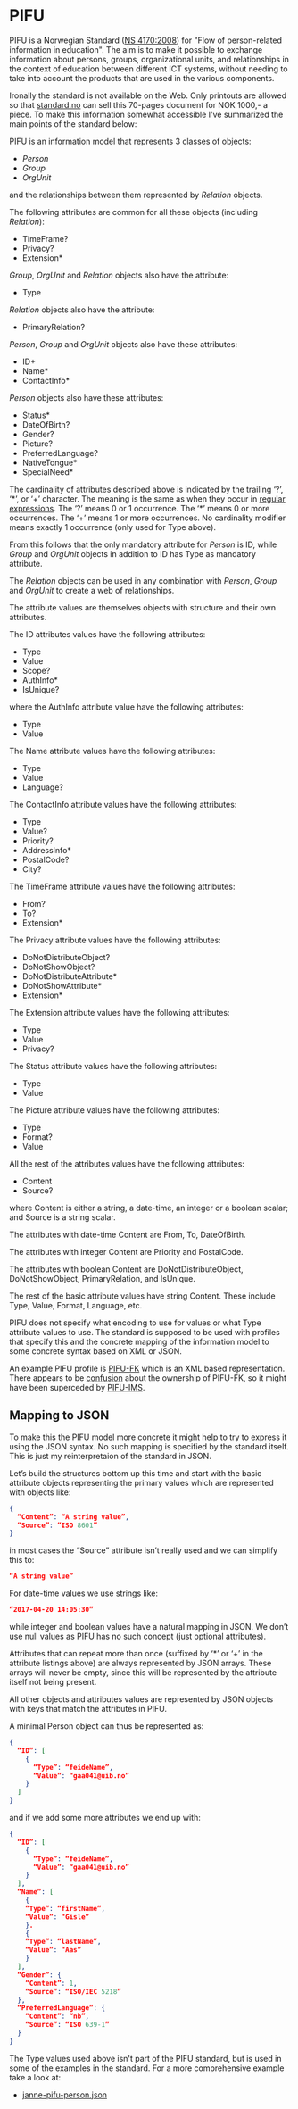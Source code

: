 # PIFU

PIFU is a Norwegian Standard ([NS
4170:2008](http://www.standard.no/nettbutikk/sokeresultater/?search=4170%3a2008)) for
"Flow of person-related information in education".  The aim is
to make it possible to exchange information about persons, groups,
organizational units, and relationships in the context of education between
different ICT systems, without needing to take into account the products that
are used in the various components.

Ironally the standard is not available on the Web.  Only printouts are allowed
so that [standard.no](http://standard.no) can sell this 70-pages document for
NOK 1000,- a piece.  To make this information somewhat accessible I've
summarized the main points of the standard below:

PIFU is an information model that represents 3 classes of objects:

* _Person_
* _Group_
* _OrgUnit_

and the relationships between them represented by _Relation_ objects.

The following attributes are common for all these objects (including _Relation_):

* TimeFrame?
* Privacy?
* Extension\*

_Group_, _OrgUnit_ and _Relation_ objects also have the attribute:

* Type

_Relation_ objects also have the attribute:

* PrimaryRelation?

_Person_, _Group_ and _OrgUnit_ objects also have these attributes:

* ID+
* Name*
* ContactInfo\*

_Person_ objects also have these attributes:

* Status\*
* DateOfBirth?
* Gender?
* Picture?
* PreferredLanguage?
* NativeTongue\*
* SpecialNeed\*

The cardinality of attributes described above is indicated by the trailing ‘?’,
‘\*’, or ‘+’ character.  The meaning is the same as when they occur in [regular
expressions](https://en.wikipedia.org/wiki/Regular_expression#Basic_concepts).
The ‘?’ means 0 or 1 occurrence.  The ‘\*’ means 0 or more occurrences.  The
‘+’ means 1 or more occurrences.  No cardinality modifier means exactly 1
occurrence (only used for Type above).

From this follows that the only mandatory attribute for _Person_ is ID, while
_Group_ and _OrgUnit_ objects in addition to ID has Type as mandatory
attribute.

The _Relation_ objects can be used in any combination with _Person_, _Group_ and
_OrgUnit_ to create a web of relationships.

The attribute values are themselves objects with structure and their own attributes.

The ID attributes values have the following attributes:

* Type
* Value
* Scope?
* AuthInfo\*
* IsUnique?

where the AuthInfo attribute value have the following attributes:

* Type
* Value

The Name attribute values have the following attributes:

* Type
* Value
* Language?

The ContactInfo attribute values have the following attributes:

* Type
* Value?
* Priority?
* AddressInfo\*
* PostalCode?
* City?

The TimeFrame attribute values have the following attributes:

* From?
* To?
* Extension\*

The Privacy attribute values have the following attributes:

* DoNotDistributeObject?
* DoNotShowObject?
* DoNotDistributeAttribute\*
* DoNotShowAttribute\*
* Extension\*

The Extension attribute values have the following attributes:

* Type
* Value
* Privacy?

The Status attribute values have the following attributes:

* Type
* Value

The Picture attribute values have the following attributes:

* Type
* Format?
* Value

All the rest of the attributes values have the following attributes:

* Content
* Source?

where Content is either a string, a date-time, an integer or a boolean scalar; and Source is a string scalar.

The attributes with date-time Content are From, To, DateOfBirth.

The attributes with integer Content are Priority and PostalCode.

The attributes with boolean Content are DoNotDistributeObject, DoNotShowObject, PrimaryRelation, and IsUnique.

The rest of the basic attribute values have string Content.  These include Type, Value, Format, Language, etc.

PIFU does not specify what encoding to use for values or what Type attribute
values to use.  The standard is supposed to be used with profiles that specify
this and the concrete mapping of the information model to some concrete syntax
based on XML or JSON.

An example PIFU profile is
[PIFU-FK](https://github.com/iktsenteret/pifu-fk-xml) which is an XML based
representation.  There appears to be
[confusion](http://buddysamarbeidet.no/nyheter/1104-buddy-versjon-4) about the
ownership of PIFU-FK, so it might have been superceded by
[PIFU-IMS](https://github.com/iktsenteret/pifu).

## Mapping to JSON

To make this the PIFU model more concrete it might help to try to express it
using the JSON syntax.  No such mapping is specified by the standard itself.
This is just my reinterpretaion of the standard in JSON.

Let’s build the structures bottom up this time and start with the basic
attribute objects representing the primary values which are represented with
objects like:

```json
{
  “Content”: “A string value”,
  “Source”: “ISO 8601”
}
```

in most cases the “Source” attribute isn’t really used and we can simplify this to:

```json
“A string value”
```

For date-time values we use strings like:

```json
“2017-04-20 14:05:30”
```

while integer and boolean values have a natural mapping in JSON.  We don’t use
null values as PIFU has no such concept (just optional attributes).

Attributes that can repeat more than once (suffixed by ‘*’ or ‘+’ in the
attribute listings above) are always represented by JSON arrays.  These arrays
will never be empty, since this will be represented by the attribute itself not
being present.

All other objects and attributes values are represented by JSON objects with
keys that match the attributes in PIFU.

A minimal Person object can thus be represented as:

```json
{
  “ID”: [
    {
      “Type”: “feideName”,
      “Value”: “gaa041@uib.no”
    }
  ]
}
```

and if we add some more attributes we end up with:

```json
{
  “ID”: [
    {
      “Type”: “feideName”,
      “Value”: “gaa041@uib.no”
    }
  ],
  “Name”: [
    {
    “Type”: “firstName”,
    “Value”: “Gisle”
    }.
    {
    “Type”: “lastName”,
    “Value”: “Aas”
    }
  ],
  “Gender”: {
    “Content”: 1,
    “Source”: “ISO/IEC 5218”
  },
  “PreferredLanguage”: {
    “Content”: “nb”,
    “Source”: “ISO 639-1”
  }
}
```

The Type values used above isn't part of the PIFU standard, but is used in some of the examples
in the standard.  For a more comprehensive example take a look at:

* [janne-pifu-person.json](janne-pifu-person.json)
